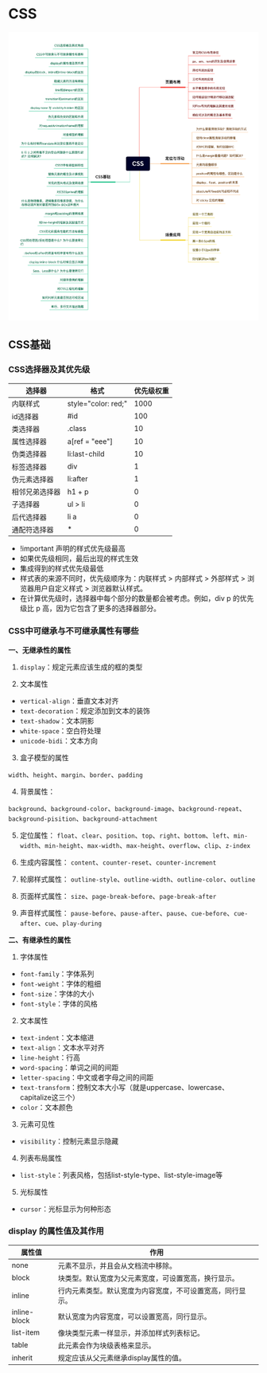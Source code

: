 # CSS

![](../../.vuepress/public/images/interview-questions/0002.png) 

## CSS基础

### CSS选择器及其优先级

| 选择器 | 格式 | 优先级权重 |
| --- | --- | --- |
| 内联样式 | style="color: red;" | 1000 |
| id选择器 | #id | 100 |
| 类选择器 | .class | 10 |
| 属性选择器 | a[ref = "eee"] | 10 |
| 伪类选择器 | li:last-child | 10 |
| 标签选择器 | div | 1 |
| 伪元素选择器 | li:after | 1 |
| 相邻兄弟选择器 | h1 + p | 0 |
| 子选择器 | ul > li | 0 |
| 后代选择器 | li a | 0 |
| 通配符选择器 | * | 0 |

- !important 声明的样式优先级最高
- 如果优先级相同，最后出现的样式生效
- 集成得到的样式优先级最低
- 样式表的来源不同时，优先级顺序为：内联样式 > 内部样式 > 外部样式 > 浏览器用户自定义样式 > 浏览器默认样式。
- 在计算优先级时，选择器中每个部分的数量都会被考虑。例如，div p 的优先级比 p 高，因为它包含了更多的选择器部分。

### CSS中可继承与不可继承属性有哪些

<b>一、无继承性的属性</b>

1. `display`：规定元素应该生成的框的类型

2. 文本属性

- `vertical-align`：垂直文本对齐
- `text-decoration`：规定添加到文本的装饰
- `text-shadow`：文本阴影
- `white-space`：空白符处理
- `unicode-bidi`：文本方向

3. 盒子模型的属性

`width`、`height`、`margin`、`border`、`padding`

4. 背景属性：

`background`、`background-color`、`background-image`、`background-repeat`、`background-pisition`、`background-attachment`

5. 定位属性：
`float`、`clear`、`position`、`top`、`right`、`bottom`、`left`、`min-width`、`min-height`、`max-width`、`max-height`、`overflow`、`clip`、`z-index`

6. 生成内容属性：
`content`、`counter-reset`、`counter-increment`

7. 轮廓样式属性：
`outline-style`、`outline-width`、`outline-color`、`outline`

8. 页面样式属性：
`size`、`page-break-before`、`page-break-after`

9. 声音样式属性：
`pause-before`、`pause-after`、`pause`、`cue-before`、`cue-after`、`cue`、`play-during`

<b>二、有继承性的属性</b>

1. 字体属性

- `font-family`：字体系列
- `font-weight`：字体的粗细
- `font-size`：字体的大小
- `font-style`：字体的风格

2. 文本属性

- `text-indent`：文本缩进
- `text-align`：文本水平对齐
- `line-height`：行高
- `word-spacing`：单词之间的间距
- `letter-spacing`：中文或者字母之间的间距
- `text-transform`：控制文本大小写（就是uppercase、lowercase、capitalize这三个）
- `color`：文本颜色

3. 元素可见性

- `visibility`：控制元素显示隐藏

4. 列表布局属性

- `list-style`：列表风格，包括list-style-type、list-style-image等

5. 光标属性

- `cursor`：光标显示为何种形态

### display 的属性值及其作用

| 属性值 | 作用 |
| --- | --- |
| none | 元素不显示，并且会从文档流中移除。 |
| block | 块类型。默认宽度为父元素宽度，可设置宽高，换行显示。|
| inline | 行内元素类型。默认宽度为内容宽度，不可设置宽高，同行显示。 |
| inline-block | 默认宽度为内容宽度，可以设置宽高，同行显示。 |
| list-item | 像块类型元素一样显示，并添加样式列表标记。 |
| table | 此元素会作为块级表格来显示。 |
| inherit | 规定应该从父元素继承display属性的值。 |